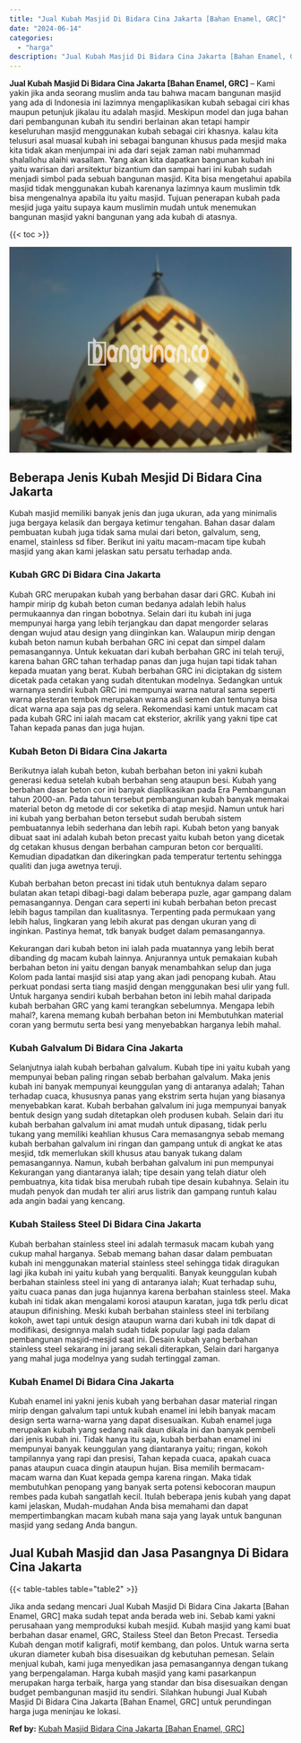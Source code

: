 ```yaml
---
title: "Jual Kubah Masjid Di Bidara Cina Jakarta [Bahan Enamel, GRC]"
date: "2024-06-14"
categories: 
  - "harga"
description: "Jual Kubah Masjid Di Bidara Cina Jakarta [Bahan Enamel, GRC]. Jika anda sedang mencari Jual Kubah Masjid Di Bidara Cina Jakarta [Bahan Enamel, GRC] maka su..."
---
```


**Jual Kubah Masjid Di Bidara Cina Jakarta \[Bahan Enamel, GRC\]** – Kami yakin jika anda seorang muslim anda tau bahwa macam bangunan masjid yang ada di Indonesia ini lazimnya mengaplikasikan kubah sebagai ciri khas maupun petunjuk jikalau itu adalah masjid. Meskipun model dan juga bahan dari pembangunan kubah itu sendiri berlainan akan tetapi hampir keseluruhan masjid menggunakan kubah sebagai ciri khasnya. kalau kita telusuri asal muasal kubah ini sebagai bangunan khusus pada mesjid maka kita tidak akan menjumpai ini ada dari sejak zaman nabi muhammad shalallohu alaihi wasallam. Yang akan kita dapatkan bangunan kubah ini yaitu warisan dari arsitektur bizantium dan sampai hari ini kubah sudah menjadi simbol pada sebuah bangunan masjid. Kita bisa mengetahui apabila masjid tidak menggunakan kubah karenanya lazimnya kaum muslimin tdk bisa mengenalnya apabila itu yaitu masjid. Tujuan penerapan kubah pada mesjid juga yaitu supaya kaum muslimin mudah untuk menemukan bangunan masjid yakni bangunan yang ada kubah di atasnya.

{{< toc >}}

![Jual Kubah Masjid Di Bidara Cina Jakarta [Bahan Enamel, GRC]](/images/jual-kubah-masjid-37.png)

## Beberapa Jenis Kubah Mesjid Di Bidara Cina Jakarta

Kubah masjid memiliki banyak jenis dan juga ukuran, ada yang minimalis juga bergaya kelasik dan bergaya ketimur tengahan. Bahan dasar dalam pembuatan kubah juga tidak sama mulai dari beton, galvalum, seng, enamel, stainless sd fiber. Berikut ini yaitu macam-macam tipe kubah masjid yang akan kami jelaskan satu persatu terhadap anda.

### Kubah GRC Di Bidara Cina Jakarta

Kubah GRC merupakan kubah yang berbahan dasar dari GRC. Kubah ini hampir mirip dg kubah beton cuman bedanya adalah lebih halus permukaannya dan ringan bobotnya. Selain dari itu kubah ini juga mempunyai harga yang lebih terjangkau dan dapat mengorder selaras dengan wujud atau design yang diinginkan kan. Walaupun mirip dengan kubah beton namun kubah berbahan GRC ini cepat dan simpel dalam pemasangannya. Untuk kekuatan dari kubah berbahan GRC ini telah teruji, karena bahan GRC tahan terhadap panas dan juga hujan tapi tidak tahan kepada muatan yang berat. Kubah berbahan GRC ini diciptakan dg sistem dicetak pada cetakan yang sudah ditentukan modelnya. Sedangkan untuk warnanya sendiri kubah GRC ini mempunyai warna natural sama seperti warna plesteran tembok merupakan warna asli semen dan tentunya bisa dicat warna apa saja pas dg selera. Rekomendasi kami untuk macam cat pada kubah GRC ini ialah macam cat eksterior, akrilik yang yakni tipe cat Tahan kepada panas dan juga hujan.

### Kubah Beton Di Bidara Cina Jakarta

Berikutnya ialah kubah beton, kubah berbahan beton ini yakni kubah generasi kedua setelah kubah berbahan seng ataupun besi. Kubah yang berbahan dasar beton cor ini banyak diaplikasikan pada Era Pembangunan tahun 2000-an. Pada tahun tersebut pembangunan kubah banyak memakai material beton dg metode di cor seketika di atap mesjid. Namun untuk hari ini kubah yang berbahan beton tersebut sudah berubah sistem pembuatannya lebih sederhana dan lebih rapi. Kubah beton yang banyak dibuat saat ini adalah kubah beton precast yaitu kubah beton yang dicetak dg cetakan khusus dengan berbahan campuran beton cor berqualiti. Kemudian dipadatkan dan dikeringkan pada temperatur tertentu sehingga qualiti dan juga awetnya teruji.

Kubah berbahan beton precast ini tidak utuh bentuknya dalam separo bulatan akan tetapi dibagi-bagi dalam beberapa puzle, agar gampang dalam pemasangannya. Dengan cara seperti ini kubah berbahan beton precast lebih bagus tampilan dan kualitasnya. Terpenting pada permukaan yang lebih halus, lingkaran yang lebih akurat pas dengan ukuran yang di inginkan. Pastinya hemat, tdk banyak budget dalam pemasangannya.

Kekurangan dari kubah beton ini ialah pada muatannya yang lebih berat dibanding dg macam kubah lainnya. Anjurannya untuk pemakaian kubah berbahan beton ini yaitu dengan banyak menambahkan selup dan juga Kolom pada lantai masjid sisi atap yang akan jadi penopang kubah. Atau perkuat pondasi serta tiang masjid dengan menggunakan besi ulir yang full. Untuk harganya sendiri kubah berbahan beton ini lebih mahal daripada kubah berbahan GRC yang kami terangkan sebelumnya. Mengapa lebih mahal?, karena memang kubah berbahan beton ini Membutuhkan material coran yang bermutu serta besi yang menyebabkan harganya lebih mahal.

### Kubah Galvalum Di Bidara Cina Jakarta

Selanjutnya ialah kubah berbahan galvalum. Kubah tipe ini yaitu kubah yang mempunyai beban paling ringan sebab berbahan galvalum. Maka jenis kubah ini banyak mempunyai keunggulan yang di antaranya adalah; Tahan terhadap cuaca, khususnya panas yang ekstrim serta hujan yang biasanya menyebabkan karat. Kubah berbahan galvalum ini juga mempunyai banyak bentuk design yang sudah ditetapkan oleh produsen kubah. Selain dari itu kubah berbahan galvalum ini amat mudah untuk dipasang, tidak perlu tukang yang memiliki keahlian khusus Cara memasangnya sebab memang kubah berbahan galvalum ini ringan dan gampang untuk di angkat ke atas mesjid, tdk memerlukan skill khusus atau banyak tukang dalam pemasangannya. Namun, kubah berbahan galvalum ini pun mempunyai Kekurangan yang diantaranya ialah; tipe desain yang telah diatur oleh pembuatnya, kita tidak bisa merubah rubah tipe desain kubahnya. Selain itu mudah penyok dan mudah ter aliri arus listrik dan gampang runtuh kalau ada angin badai yang kencang.

### Kubah Stailess Steel Di Bidara Cina Jakarta

Kubah berbahan stainless steel ini adalah termasuk macam kubah yang cukup mahal harganya. Sebab memang bahan dasar dalam pembuatan kubah ini menggunakan material stainless steel sehingga tidak diragukan lagi jika kubah ini yaitu kubah yang berqualiti. Banyak keunggulan kubah berbahan stainless steel ini yang di antaranya ialah; Kuat terhadap suhu, yaitu cuaca panas dan juga hujannya karena berbahan stainless steel. Maka kubah ini tidak akan mengalami korosi ataupun karatan, juga tdk perlu dicat ataupun difinishing. Meski kubah berbahan stainless steel ini terbilang kokoh, awet tapi untuk design ataupun warna dari kubah ini tdk dapat di modifikasi, designnya malah sudah tidak popular lagi pada dalam pembangunan masjid-mesjid saat ini. Desain kubah yang berbahan stainless steel sekarang ini jarang sekali diterapkan, Selain dari harganya yang mahal juga modelnya yang sudah tertinggal zaman.

### Kubah Enamel Di Bidara Cina Jakarta

Kubah enamel ini yakni jenis kubah yang berbahan dasar material ringan mirip dengan galvalum tapi untuk kubah enamel ini lebih banyak macam design serta warna-warna yang dapat disesuaikan. Kubah enamel juga merupakan kubah yang sedang naik daun dikala ini dan banyak pembeli dari jenis kubah ini. Tidak hanya itu saja, kubah berbahan enamel ini mempunyai banyak keunggulan yang diantaranya yaitu; ringan, kokoh tampilannya yang rapi dan presisi, Tahan kepada cuaca, apakah cuaca panas ataupun cuaca dingin ataupun hujan. Bisa memilih bermacam-macam warna dan Kuat kepada gempa karena ringan. Maka tidak membutuhkan penopang yang banyak serta potensi kebocoran maupun rembes pada kubah sangatlah kecil. Itulah beberapa jenis kubah yang dapat kami jelaskan, Mudah-mudahan Anda bisa memahami dan dapat mempertimbangkan macam kubah mana saja yang layak untuk bangunan masjid yang sedang Anda bangun.

## Jual Kubah Masjid dan Jasa Pasangnya Di Bidara Cina Jakarta

{{< table-tables table="table2" >}}

Jika anda sedang mencari Jual Kubah Masjid Di Bidara Cina Jakarta \[Bahan Enamel, GRC\] maka sudah tepat anda berada web ini. Sebab kami yakni perusahaan yang memproduksi kubah mesjid. Kubah masjid yang kami buat berbahan dasar enamel, GRC, Stailess Steel dan Beton Precast. Tersedia Kubah dengan motif kaligrafi, motif kembang, dan polos. Untuk warna serta ukuran diameter kubah bisa disesuaikan dg kebutuhan pemesan. Selain menjual kubah, kami juga menyedikan jasa pemasangannya dengan tukang yang berpengalaman. Harga kubah masjid yang kami pasarkanpun merupakan harga terbaik, harga yang standar dan bisa disesuaikan dengan budget pembangunan masjid itu sendiri. Silahkan hubungi Jual Kubah Masjid Di Bidara Cina Jakarta \[Bahan Enamel, GRC\] untuk perundingan harga juga meninjau ke lokasi.

**Ref by:** [Kubah Masjid Bidara Cina Jakarta [Bahan Enamel, GRC]](https://id.wikipedia.org/wiki/Kubah)
